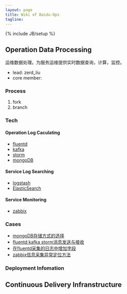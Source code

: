 ```yaml
---
layout: page
title: Wiki of Baidu-Ops
tagline: 
---
```

{% include JB/setup %}

## Operation Data Processing

运维数据处理。为服务运维提供实时数据查询，计算，监控。

- lead: zerd_liu
- core member: 

### Process

1. fork
2. branch

### Tech
#### Operation Log Caculating

- [fluentd]()
- [kafka]()
- [storm](/tech/storm/)
- [mongoDB]()

#### Service Log Searching

- [logstash]()
- [ElasticSearch]()

#### Service Monitoring

- [zabbix]()

### Cases

- [mongoDB存储方式的选择]()
- [fluentd kafka storm消息发送与接收]()
- [在fluentd采集的日志中增加字段]()
- [zabbix信息采集异常定位方法]()

### Deployment Infomation

## Continuous Delivery Infranstructure



